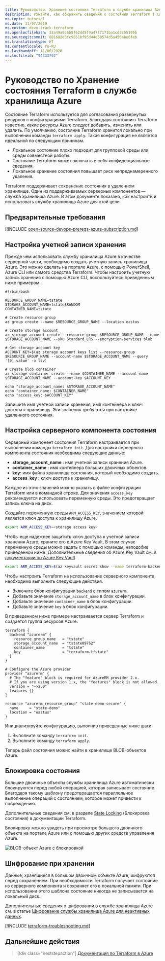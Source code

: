 ```yaml
---
title: Руководство. Хранение состояния Terraform в службе хранилища Azure
description: Узнайте, как сохранить сведения о состоянии Terraform в Службе хранилища Azure.
ms.topic: tutorial
ms.date: 11/07/2019
ms.custom: devx-track-terraform
ms.openlocfilehash: 33a49a9c6b8f62dd5f9a47f7171ba1cd3c55195b
ms.sourcegitcommit: 801682d3fc9651bf95d44e58574d5a4564be6feb
ms.translationtype: HT
ms.contentlocale: ru-RU
ms.lasthandoff: 11/06/2020
ms.locfileid: "94333792"
---
```

# <a name="tutorial-store-terraform-state-in-azure-storage"></a>Руководство по Хранение состояния Terraform в службе хранилища Azure

Состояние Terraform используется для согласования развернутых ресурсов с конфигурациями Terraform. Благодаря состоянию Terraform известно, какие ресурсы Azure следует добавить, изменить или удалить. По умолчанию, состояние Terraform хранится локально при выполнении команды `terraform apply`. Такая конфигурация не является идеальной по следующим причинам.

- Локальное состояние плохо подходит для групповой среды или среды совместной работы.
- Состояние Terraform может включать в себя конфиденциальные сведения.
- Локальное хранение состояния повышает риск непреднамеренного удаления.

Terraform поддерживает сохранение состояния в удаленном хранилище. Один из поддерживаемых серверных компонентов — служба хранилища Azure. В этом документе показано, как настроить и использовать службу хранилища Azure для этой цели.

## <a name="prerequisites"></a>Предварительные требования

[!INCLUDE [open-source-devops-prereqs-azure-subscription.md](../includes/open-source-devops-prereqs-azure-subscription.md)]

## <a name="configure-storage-account"></a>Настройка учетной записи хранения

Прежде чем использовать службу хранилища Azure в качестве серверной части, необходимо создать учетную запись хранилища Azure. Это можно сделать на портале Azure, с помощью PowerShell, Azure CLI или самого средства Terraform. Чтобы настроить учетную запись хранения с помощью Azure CLI, воспользуйтесь приведенным ниже примером.

```azurecli
#!/bin/bash

RESOURCE_GROUP_NAME=tstate
STORAGE_ACCOUNT_NAME=tstate$RANDOM
CONTAINER_NAME=tstate

# Create resource group
az group create --name $RESOURCE_GROUP_NAME --location eastus

# Create storage account
az storage account create --resource-group $RESOURCE_GROUP_NAME --name $STORAGE_ACCOUNT_NAME --sku Standard_LRS --encryption-services blob

# Get storage account key
ACCOUNT_KEY=$(az storage account keys list --resource-group $RESOURCE_GROUP_NAME --account-name $STORAGE_ACCOUNT_NAME --query '[0].value' -o tsv)

# Create blob container
az storage container create --name $CONTAINER_NAME --account-name $STORAGE_ACCOUNT_NAME --account-key $ACCOUNT_KEY

echo "storage_account_name: $STORAGE_ACCOUNT_NAME"
echo "container_name: $CONTAINER_NAME"
echo "access_key: $ACCOUNT_KEY"
```

Запишите имя учетной записи хранения, имя контейнера и ключ доступа к хранилищу. Эти значения требуются при настройке удаленного состояния.

## <a name="configure-state-back-end"></a>Настройка серверного компонента состояния

Серверный компонент состояния Terraform настраивается при выполнении команды `terraform init`. Для настройки серверного компонента состояния необходимы следующие данные:

- **storage_account_name** : имя учетной записи хранения Azure.
- **container_name** : имя контейнера больших двоичных объектов.
- **key:** имя файла хранилища состояния, который необходимо создать.
- **access_key** : ключ доступа к хранилищу.

Каждое из этих значений можно указать в файле конфигурации Terraform или в командной строке. Для значения `access_key` рекомендуется использовать переменную среды. Это предотвращает запись ключа на диск.

Создайте переменную среды `ARM_ACCESS_KEY`, значением которой является ключ доступа к хранилищу Azure.

```bash
export ARM_ACCESS_KEY=<storage access key>
```

Чтобы еще надежнее защитить ключ доступа к учетной записи хранения Azure, храните его в Azure Key Vault. В этом случае переменную среды можно задать с помощью команды, наподобие приведенной ниже. Дополнительные сведения об Azure Key Vault см. в [документации по Azure Key Vault](/azure/key-vault/secrets/quick-create-cli).

```bash
export ARM_ACCESS_KEY=$(az keyvault secret show --name terraform-backend-key --vault-name myKeyVault --query value -o tsv)
```

Чтобы настроить Terraform на использование серверного компонента, необходимо выполнить следующие действия.
- Включите блок конфигурации `backend` с типом `azurerm`.
- Добавьте значение `storage_account_name` в блок конфигурации.
- Добавьте значение `container_name` в блок конфигурации.
- Добавьте значение `key` в блок конфигурации.

В приведенном ниже примере настраивается сервер Terraform и создается группа ресурсов Azure.

```hcl
terraform {
  backend "azurerm" {
    resource_group_name   = "tstate"
    storage_account_name  = "tstate09762"
    container_name        = "tstate"
    key                   = "terraform.tfstate"
  }
}

# Configure the Azure provider
provider "azurerm" { 
  # The "feature" block is required for AzureRM provider 2.x. 
  # If you are using version 1.x, the "features" block is not allowed.
  version = "~>2.0"
  features {}
}

resource "azurerm_resource_group" "state-demo-secure" {
  name     = "state-demo"
  location = "eastus"
}
```

Инициализируйте конфигурацию, выполнив приведенные ниже шаги.

1. Выполните команду `terraform init`.
1. Выполните команду `terraform apply`.

Теперь файл состояния можно найти в хранилище BLOB-объектов Azure.

## <a name="state-locking"></a>Блокировка состояния

Большие двоичные объекты службы хранилища Azure автоматически блокируются перед любой операцией, которая записывает состояние. Благодаря такому шаблону предотвращается параллельное выполнение операций с состоянием, которое может привести к повреждению. 

Дополнительные сведения см. в разделе [State Locking](https://www.terraform.io/docs/state/locking.html) (Блокировка состояния) в документации Terraform.

Блокировку можно увидеть при просмотре большого двоичного объекта на портале Azure или с помощью других средств управления Azure.

![BLOB-объект Azure с блокировкой](media/store-state-in-azure-storage/lock.png)

## <a name="encryption-at-rest"></a>Шифрование при хранении

Данные, хранящиеся в большом двоичном объекте Azure, шифруются перед сохранением. При необходимости Terraform получает состояние из серверного компонента и сохраняет его в локальной памяти. При использовании этого шаблона состояние никогда не записывается на локальный диск.

Дополнительные сведения о шифровании в службе хранилища Azure см. в статье [Шифрование службы хранилища Azure для неактивных данных](/azure/storage/common/storage-service-encryption).

[!INCLUDE [terraform-troubleshooting.md](includes/terraform-troubleshooting.md)]

## <a name="next-steps"></a>Дальнейшие действия

> [!div class="nextstepaction"] 
> [Документация по Terraform в Azure](/azure/terraform)
